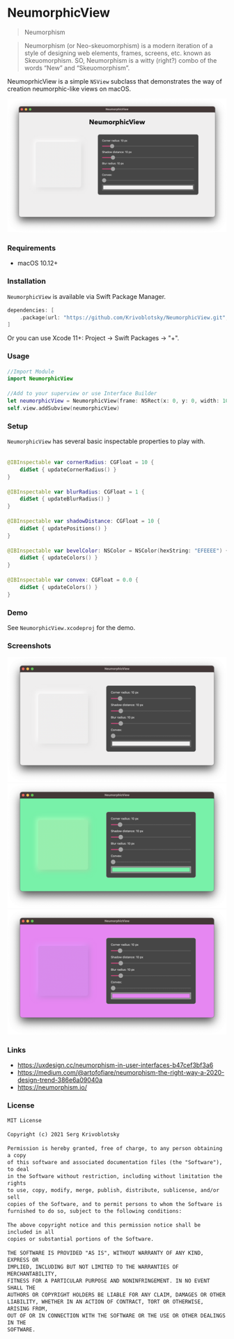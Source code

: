 # NeumorphicView

> Neumorphism

> Neumorphism (or Neo-skeuomorphism) is a modern iteration of a style of designing web elements, frames, screens, etc. known as Skeuomorphism. SO, Neumorphism is a witty (right?) combo of the words “New” and “Skeuomorphism”.

NeumoprhicView is a simple `NSView` subclass that demonstrates the way of creation neumorphic-like views on macOS.

<p float="center">
  <img src="/Screenshots/logo.png"/>
</p>

### Requirements

* macOS 10.12+

### Installation

`NeumorphicView` is available via Swift Package Manager.

```swift
dependencies: [
    .package(url: "https://github.com/Krivoblotsky/NeumorphicView.git", .upToNextMajor(from: "1.0.0"))
]
```
Or you can use Xcode 11+: Project -> Swift Packages -> "+".

### Usage

```swift
//Import Module
import NeumorphicView

//Add to your superview or use Interface Builder 
let neumorphicView = NeumorphicView(frame: NSRect(x: 0, y: 0, width: 100, height: 100))
self.view.addSubview(neumorphicView)
```

### Setup

`NeumorphicView` has several basic inspectable properties to play with.

```swift

@IBInspectable var cornerRadius: CGFloat = 10 {
    didSet { updateCornerRadius() }
}

@IBInspectable var blurRadius: CGFloat = 1 {
    didSet { updateBlurRadius() }
}

@IBInspectable var shadowDistance: CGFloat = 10 {
    didSet { updatePositions() }
}

@IBInspectable var bevelColor: NSColor = NSColor(hexString: "EFEEEE") {
    didSet { updateColors() }
}

@IBInspectable var convex: CGFloat = 0.0 {
    didSet { updateColors() }
}

```

### Demo

See `NeumorphicView.xcodeproj` for the demo. 

### Screenshots

<p float="center">
  <img src="/Screenshots/Screenshot1.png"/>
  <img src="/Screenshots/Screenshot2.png"/> 
  <img src="/Screenshots/Screenshot3.png"/>
</p>

### Links

* https://uxdesign.cc/neumorphism-in-user-interfaces-b47cef3bf3a6
* https://medium.com/@artofofiare/neumorphism-the-right-way-a-2020-design-trend-386e6a09040a
* https://neumorphism.io/

### License

```
MIT License

Copyright (c) 2021 Serg Krivoblotsky

Permission is hereby granted, free of charge, to any person obtaining a copy
of this software and associated documentation files (the "Software"), to deal
in the Software without restriction, including without limitation the rights
to use, copy, modify, merge, publish, distribute, sublicense, and/or sell
copies of the Software, and to permit persons to whom the Software is
furnished to do so, subject to the following conditions:

The above copyright notice and this permission notice shall be included in all
copies or substantial portions of the Software.

THE SOFTWARE IS PROVIDED "AS IS", WITHOUT WARRANTY OF ANY KIND, EXPRESS OR
IMPLIED, INCLUDING BUT NOT LIMITED TO THE WARRANTIES OF MERCHANTABILITY,
FITNESS FOR A PARTICULAR PURPOSE AND NONINFRINGEMENT. IN NO EVENT SHALL THE
AUTHORS OR COPYRIGHT HOLDERS BE LIABLE FOR ANY CLAIM, DAMAGES OR OTHER
LIABILITY, WHETHER IN AN ACTION OF CONTRACT, TORT OR OTHERWISE, ARISING FROM,
OUT OF OR IN CONNECTION WITH THE SOFTWARE OR THE USE OR OTHER DEALINGS IN THE
SOFTWARE.

```
